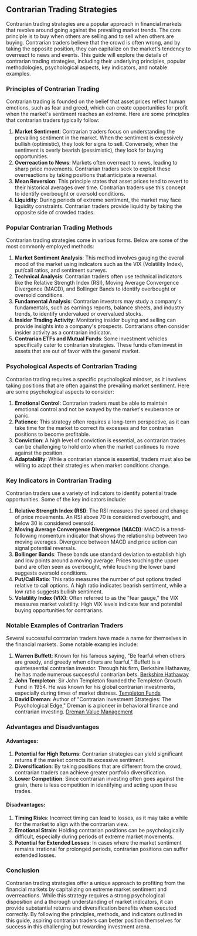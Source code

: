 ## Contrarian Trading Strategies

Contrarian trading strategies are a popular approach in financial markets that revolve around going against the prevailing market trends. The core principle is to buy when others are selling and to sell when others are buying. Contrarian traders believe that the crowd is often wrong, and by taking the opposite position, they can capitalize on the market's tendency to overreact to news and events. This guide will explore the details of contrarian trading strategies, including their underlying principles, popular methodologies, psychological aspects, key indicators, and notable examples.

### Principles of Contrarian Trading

Contrarian trading is founded on the belief that asset prices reflect human emotions, such as fear and greed, which can create opportunities for profit when the market's sentiment reaches an extreme. Here are some principles that contrarian traders typically follow:

1. **Market Sentiment**: Contrarian traders focus on understanding the prevailing sentiment in the market. When the sentiment is excessively bullish (optimistic), they look for signs to sell. Conversely, when the sentiment is overly bearish (pessimistic), they look for buying opportunities.
2. **Overreaction to News**: Markets often overreact to news, leading to sharp price movements. Contrarian traders seek to exploit these overreactions by taking positions that anticipate a reversal.
3. **Mean Reversion**: This principle states that asset prices tend to revert to their historical averages over time. Contrarian traders use this concept to identify overbought or oversold conditions.
4. **Liquidity**: During periods of extreme sentiment, the market may face liquidity constraints. Contrarian traders provide liquidity by taking the opposite side of crowded trades.

### Popular Contrarian Trading Methods

Contrarian trading strategies come in various forms. Below are some of the most commonly employed methods:

1. **Market Sentiment Analysis**: This method involves gauging the overall mood of the market using indicators such as the VIX (Volatility Index), put/call ratios, and sentiment surveys.
2. **Technical Analysis**: Contrarian traders often use technical indicators like the Relative Strength Index (RSI), Moving Average Convergence Divergence (MACD), and Bollinger Bands to identify overbought or oversold conditions.
3. **Fundamental Analysis**: Contrarian investors may study a company's fundamentals, such as earnings reports, balance sheets, and industry trends, to identify undervalued or overvalued stocks.
4. **Insider Trading Activity**: Monitoring insider buying and selling can provide insights into a company's prospects. Contrarians often consider insider activity as a contrarian indicator.
5. **Contrarian ETFs and Mutual Funds**: Some investment vehicles specifically cater to contrarian strategies. These funds often invest in assets that are out of favor with the general market.

### Psychological Aspects of Contrarian Trading

Contrarian trading requires a specific psychological mindset, as it involves taking positions that are often against the prevailing market sentiment. Here are some psychological aspects to consider:

1. **Emotional Control**: Contrarian traders must be able to maintain emotional control and not be swayed by the market's exuberance or panic.
2. **Patience**: This strategy often requires a long-term perspective, as it can take time for the market to correct its excesses and for contrarian positions to become profitable.
3. **Conviction**: A high level of conviction is essential, as contrarian trades can be challenging to hold onto when the market continues to move against the position.
4. **Adaptability**: While a contrarian stance is essential, traders must also be willing to adapt their strategies when market conditions change.

### Key Indicators in Contrarian Trading

Contrarian traders use a variety of indicators to identify potential trade opportunities. Some of the key indicators include:

1. **Relative Strength Index (RSI)**: The RSI measures the speed and change of price movements. An RSI above 70 is considered overbought, and below 30 is considered oversold.
2. **Moving Average Convergence Divergence (MACD)**: MACD is a trend-following momentum indicator that shows the relationship between two moving averages. Divergence between MACD and price action can signal potential reversals.
3. **Bollinger Bands**: These bands use standard deviation to establish high and low points around a moving average. Prices touching the upper band are often seen as overbought, while touching the lower band suggests oversold conditions.
4. **Put/Call Ratio**: This ratio measures the number of put options traded relative to call options. A high ratio indicates bearish sentiment, while a low ratio suggests bullish sentiment.
5. **Volatility Index (VIX)**: Often referred to as the "fear gauge," the VIX measures market volatility. High VIX levels indicate fear and potential buying opportunities for contrarians.

### Notable Examples of Contrarian Traders

Several successful contrarian traders have made a name for themselves in the financial markets. Some notable examples include:

1. **Warren Buffett**: Known for his famous saying, "Be fearful when others are greedy, and greedy when others are fearful," Buffett is a quintessential contrarian investor. Through his firm, Berkshire Hathaway, he has made numerous successful contrarian bets.
   [Berkshire Hathaway](https://www.berkshirehathaway.com)
2. **John Templeton**: Sir John Templeton founded the Templeton Growth Fund in 1954. He was known for his global contrarian investments, especially during times of market distress.
   [Templeton Funds](https://www.franklintempleton.com)
3. **David Dreman**: Author of "Contrarian Investment Strategies: The Psychological Edge," Dreman is a pioneer in behavioral finance and contrarian investing.
   [Dreman Value Management](http://www.dreman.com)

### Advantages and Disadvantages

#### Advantages:
1. **Potential for High Returns**: Contrarian strategies can yield significant returns if the market corrects its excessive sentiment.
2. **Diversification**: By taking positions that are different from the crowd, contrarian traders can achieve greater portfolio diversification.
3. **Lower Competition**: Since contrarian investing often goes against the grain, there is less competition in identifying and acting upon these trades.

#### Disadvantages:
1. **Timing Risks**: Incorrect timing can lead to losses, as it may take a while for the market to align with the contrarian view.
2. **Emotional Strain**: Holding contrarian positions can be psychologically difficult, especially during periods of extreme market movements.
3. **Potential for Extended Losses**: In cases where the market sentiment remains irrational for prolonged periods, contrarian positions can suffer extended losses.

### Conclusion

Contrarian trading strategies offer a unique approach to profiting from the financial markets by capitalizing on extreme market sentiment and overreactions. While this strategy requires a strong psychological disposition and a thorough understanding of market indicators, it can provide substantial returns and diversification benefits when executed correctly. By following the principles, methods, and indicators outlined in this guide, aspiring contrarian traders can better position themselves for success in this challenging but rewarding investment arena.
